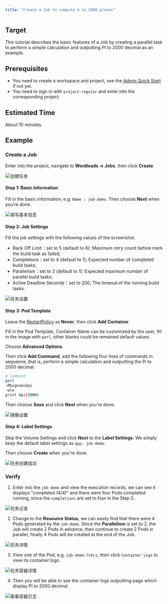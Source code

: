```yaml
---
title: "Create a Job to compute π to 2000 places"
---
```


<!-- ## 目的

本文档以创建一个并行任务去执行简单的命令计算并输出圆周率到小数点后 2000 位作为示例，说明任务的基本功能。

## 前提条件

已创建了企业空间和项目，若还未创建请参考 [管理员快速入门](../../quick-start/admin-quick-start)。

## 预估时间

约 15 分钟。 -->

## Target

This tutorial describes the basic features of a Job by creating a parallel task to perform a simple calculation and outputting PI to 2000 decimal as an example.

## Prerequisites

- You need to create a workspace and project, see the [Admin Quick Start](../admin-quick-start) if not yet.
- You need to sign in with `project-regular` and enter into the corresponding project.

## Estimated Time

About 10 minutes.

## Example
<!-- 
## 操作示例

### 示例视频

<video controls="controls" style="width: 100% !important; height: auto !important;">
  <source type="video/mp4" src="https://kubesphere-docsvideo.gd2.qingstor.com/demo3-job.mp4">
</video> -->
<!-- 
### 创建任务

登录 KubeSphere 控制台，在所属项目的左侧菜单栏，选择 **工作负载 → 任务**，进入任务列表页面。

![创建任务](/demo3-create-job.png)

#### 第一步：填写基本信息

点击 **创建任务**，填写任务的基本信息，完成后点击 **下一步**。

基本信息页中，需要填写任务的名称和描述信息。

- 名称：为创建的任务起一个简洁明了的名称，便于用户浏览和搜索。
- 别名：别名可以由任意字符组成，帮助您更好的区分资源，并支持中文名称。
- 描述：简单介绍应用仓库的任务，让用户进一步了解该任务。

![填写基本信息](/ae-demo-job1.png) -->

### Create a Job

Enter into the project, navigate to **Wordloads → Jobs**, then click **Create**.

![创建任务](/demo3-create-job-en.png)

#### Step 1: Basic information

Fill in the basic information, e.g. `Name : job-demo`. Then choose **Next** when you're done. 

![填写基本信息](/demo3-job-basic-en.png)

<!-- #### 第二步：任务设置

任务设置页中，通过设置 Job Spec 的四个配置参数来设置 Job 的任务类型，完成后点击 **下一步**。

- Back Off Limit：默认为 6，失败尝试次数，若失败次数超过该值，则 Job 不会继续尝试工作；如此处设置为 5 则表示最多重试 5 次。
- Completions：默认为 1，标志任务结束需要成功运行的 Pod 个数，如此处设置为 4 则表示任务结束需要运行 4 个 Pod。
- Parallelism：默认为 1，标志并行运行的 Pod 的个数；如此处设置为 2 则表示并行 2 个 Pod。
- Active Deadline Seconds：指定 Job 可运行的时间期限，超过时间还未结束，系统将会尝试进行终止，且 ActiveDeadlineSeconds 优先级高于 Back Off Limit；如此处设置 100 则表示超过 100s 后 Job 中的所有 Pod 运行将被终止。

![任务设置](/demo-job-setting.png) -->

#### Step 2: Job Settings

Fill the job settings with the following values of the screenshot.

- Back Off Limit：set to 5 (default to 6); Maximum retry count before mark the build task as failed; 
- Completions：set to 4 (default to 1); Expected number of completed build tasks;
- Parallelism：set to 2 (default to 1); Expected maximum number of parallel build tasks;
- Active Deadline Seconds：set to 200; The timeout of the running build tasks.

![任务设置](/demo-job-setting-en.png)

<!-- #### 第三步：配置任务模板

任务模板即设置 Pod 模板，其中 [RestartPolicy](https://kubernetes.io/docs/concepts/workloads/Pods/pod-lifecycle/#restart-policy) 指通过同一节点上的 kubelet 重新启动容器，仅支持 Never 或 OnFailure，此处 RestartPolicy 选择 **Never**。

> 说明：
> RestartPolicy 表示当任务未完成的情况下：
> - Never：任务会在容器组出现故障时创建新的容器组，且故障容器组不会消失。
> - OnFailure：任务会在容器组出现故障时其内部重启容器，而不是创建新的容器组。 -->

#### Step 3: Pod Template

Leave the [RestartPolicy](https://kubernetes.io/docs/concepts/workloads/Pods/pod-lifecycle/#restart-policy) as **Never**, then click **Add Container**.

<!-- ![重启策略](/demo3-job-restartpolicy.png)

下一步点击 **添加容器**，输入容器的名称 `pi` 和对应的镜像名 `perl`。CPU 和内存此处暂不作限定，将使用在创建项目时指定的默认值。

点击 **高级选项**，然后点击 **添加命令**，依次添加如下四行命令，即让每一个 Job 执行输出圆周率小数点后 2000 位。设置完成后点击 **保存**，然后选择 **下一步**。

```bash
# 命令
perl
-Mbignum=bpi
-wle
print bpi(2000)
```

![镜像设置](/job-demo-container.png) -->

Fill in the Pod Template, Container Name can be customized by the user, fill in the image with `perl`, other blanks could be remained default values.

Choose **Advanced Options**.

Then click **Add Command**, add the following four lines of commands in sequence, that is, perform a simple calculation and outputting the Pi to 2000 decimal.

```bash
# Command
perl
-Mbignum=bpi
-wle
print bpi(2000)
```

Then choose **Save** and click **Next** when you're done.

![镜像设置](/job-demo-container-en.png) 

<!-- #### 第四步：标签设置

本示例暂不需要设置存储卷，可以跳过此步骤，点击 **下一步** 进入标签设置。标签（Label）用于指定资源对应的一组或者多组标签，便于标识和管理对象，这里的标签设置为 `app : job-demo`，无需设置节点选择器，点击 **创建**，任务创建成功，可在任务列表页查看。

![任务创建成功](/demo3-job-list.png) -->

#### Step 4: Label Settings

Skip the Volume Settings and click **Next** to the **Label Settings**. We simply keep the default label settings as `app: job-demo`.

Then choose **Create** when you're done.

![任务创建成功](/demo3-job-list-en.png)

<!-- ### 验证任务结果

1、点击该任务 `job-demo` 查看执行记录，可以看到任务执行的结果状态是 "已完成"，并且一共运行了 4 个 Pod，这是因为在第二步 Completions 设置为 4。

![任务记录](/demo3-job-execution-record.png)

2、在任务详情页的 **资源状态**，可以查看任务执行过程中创建的容器组。由于 Parallelism 设置为 2，因此任务将预先并行地创建 2 个容器组，然后再继续并行创建 2 个容器组，任务结束时将创建 4 个容器组，

![任务详情](/demo3-job-creation-details.png)

3、点击其中一个容器组，比如 `job-demo-5slt4`，查看该容器组中的容器。

![任务容器详情](/demo3-job-container.png)

4、在 **资源状态** 页，进一步点击该容器然后在 **容器日志** 的 Tab 下，查看 pi 容器中命令计算圆周率到小数点后 2000 位的输出结果。另外，可点击左侧的 **终端** 进入容器内部执行命令。

![查看容器日志](/demo3-container-log.png)

至此，您已经熟悉了任务 (Job) 的基本功能使用，关于任务的各项参数释义详见 [任务](../../workload/jobs)。 -->

### Verify

1. Enter into the `job-demo` and view the execution records, we can see it displays "completed (4/4)" and there were four Pods completed running, since the `completions` are set to four in the Step 2.

![任务记录](/demo3-job-execution-record-en.png)

2. Change to the **Resource Status**, we can easily find that there were 4 Pods generated by the `job-demo`. Since the **Parallelism** is set to 2, the Job will create 2 Pods in advance, then continue to create 2 Pods in parallel, finally 4 Pods will be created at the end of the Job.

![任务详情](/demo3-job-creation-details-en.png)

3. View one of the Pod, e.g. `job-demo-7vkcz`, then click `Container Logs` to view its container logs. 

![任务容器详情](/demo3-job-container-en.png)

4. Then you will be able to see the container logs outputting page which display PI to 2000 decimal.

![查看容器日志](/demo3-container-log-en.png)


